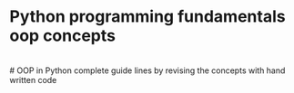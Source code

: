 # Python programming fundamentals oop concepts
<br>
# OOP in Python complete guide lines by revising the concepts with hand written code
